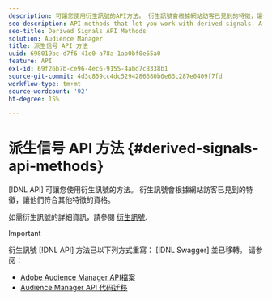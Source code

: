 ```yaml
---
description: 可讓您使用衍生訊號的API方法。 衍生訊號會根據網站訪客已見到的特徵，讓他們符合其他特徵的資格。
seo-description: API methods that let you work with derived signals. A derived signal qualifies site visitors for additional traits based on a trait they've already seen.
seo-title: Derived Signals API Methods
solution: Audience Manager
title: 派生信号 API 方法
uuid: 698019bc-d7f6-41e0-a78a-1ab0bf0e65a0
feature: API
exl-id: 69f26b7b-ce96-4ec6-9155-4abd7c8338b1
source-git-commit: 4d3c859cc4dc5294286680b0e63c287e0409f7fd
workflow-type: tm+mt
source-wordcount: '92'
ht-degree: 15%

---
```


# 派生信号 API 方法 {#derived-signals-api-methods}

[!DNL API] 可讓您使用衍生訊號的方法。 衍生訊號會根據網站訪客已見到的特徵，讓他們符合其他特徵的資格。

<!-- c_separator.xml -->

如需衍生訊號的詳細資訊，請參閱 [衍生訊號](../../features/derived-signals.md).

>[!IMPORTANT]
>
>衍生訊號 [!DNL API] 方法已以下列方式重寫： [!DNL Swagger] 並已移轉。 请参阅：
>
>* [Adobe Audience Manager API檔案](https://bank.demdex.com/portal/swagger/index.html)
>* [Audience Manager API 代码迁移](../../api/api-swagger-migration.md)

